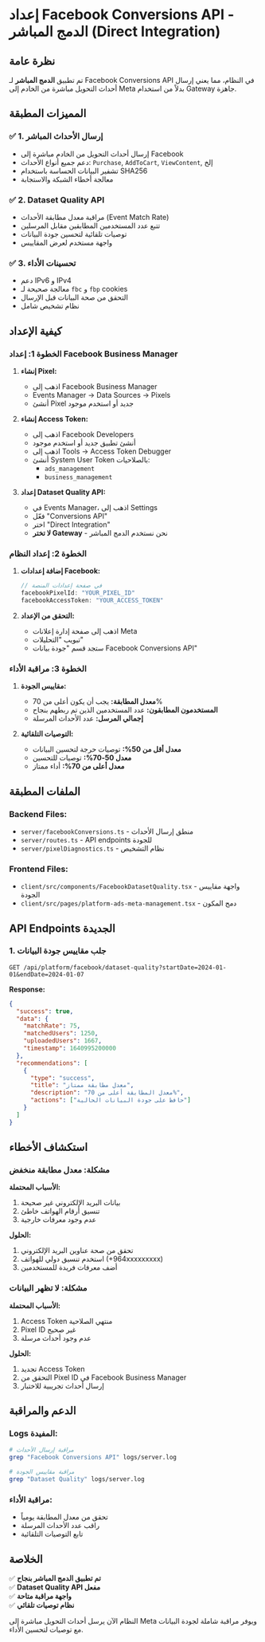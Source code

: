 # إعداد Facebook Conversions API - الدمج المباشر (Direct Integration)

## نظرة عامة

تم تطبيق **الدمج المباشر** لـ Facebook Conversions API في النظام، مما يعني إرسال أحداث التحويل مباشرة من الخادم إلى Meta بدلاً من استخدام Gateway جاهزة.

## المميزات المطبقة

### ✅ 1. إرسال الأحداث المباشر
- إرسال أحداث التحويل من الخادم مباشرة إلى Facebook
- دعم جميع أنواع الأحداث: `Purchase`, `AddToCart`, `ViewContent`, إلخ
- تشفير البيانات الحساسة باستخدام SHA256
- معالجة أخطاء الشبكة والاستجابة

### ✅ 2. Dataset Quality API
- مراقبة معدل مطابقة الأحداث (Event Match Rate)
- تتبع عدد المستخدمين المطابقين مقابل المرسلين
- توصيات تلقائية لتحسين جودة البيانات
- واجهة مستخدم لعرض المقاييس

### ✅ 3. تحسينات الأداء
- دعم IPv6 و IPv4
- معالجة صحيحة لـ `fbc` و `fbp` cookies
- التحقق من صحة البيانات قبل الإرسال
- نظام تشخيص شامل

## كيفية الإعداد

### الخطوة 1: إعداد Facebook Business Manager

1. **إنشاء Pixel:**
   - اذهب إلى Facebook Business Manager
   - Events Manager → Data Sources → Pixels
   - أنشئ Pixel جديد أو استخدم موجود

2. **إنشاء Access Token:**
   - اذهب إلى Facebook Developers
   - أنشئ تطبيق جديد أو استخدم موجود
   - اذهب إلى Tools → Access Token Debugger
   - أنشئ System User Token بالصلاحيات:
     - `ads_management`
     - `business_management`

3. **إعداد Dataset Quality API:**
   - في Events Manager، اذهب إلى Settings
   - فعّل "Conversions API"
   - اختر "Direct Integration"
   - **لا تختر Gateway** - نحن نستخدم الدمج المباشر

### الخطوة 2: إعداد النظام

1. **إضافة إعدادات Facebook:**
   ```javascript
   // في صفحة إعدادات المنصة
   facebookPixelId: "YOUR_PIXEL_ID"
   facebookAccessToken: "YOUR_ACCESS_TOKEN"
   ```

2. **التحقق من الإعداد:**
   - اذهب إلى صفحة إدارة إعلانات Meta
   - تبويب "التحليلات"
   - ستجد قسم "جودة بيانات Facebook Conversions API"

### الخطوة 3: مراقبة الأداء

1. **مقاييس الجودة:**
   - **معدل المطابقة:** يجب أن يكون أعلى من 70%
   - **المستخدمون المطابقون:** عدد المستخدمين الذين تم ربطهم بنجاح
   - **إجمالي المرسل:** عدد الأحداث المرسلة

2. **التوصيات التلقائية:**
   - **معدل أقل من 50%:** توصيات حرجة لتحسين البيانات
   - **معدل 50-70%:** توصيات للتحسين
   - **معدل أعلى من 70%:** أداء ممتاز

## الملفات المطبقة

### Backend Files:
- `server/facebookConversions.ts` - منطق إرسال الأحداث
- `server/routes.ts` - API endpoints للجودة
- `server/pixelDiagnostics.ts` - نظام التشخيص

### Frontend Files:
- `client/src/components/FacebookDatasetQuality.tsx` - واجهة مقاييس الجودة
- `client/src/pages/platform-ads-meta-management.tsx` - دمج المكون

## API Endpoints الجديدة

### 1. جلب مقاييس جودة البيانات
```
GET /api/platform/facebook/dataset-quality?startDate=2024-01-01&endDate=2024-01-07
```

**Response:**
```json
{
  "success": true,
  "data": {
    "matchRate": 75,
    "matchedUsers": 1250,
    "uploadedUsers": 1667,
    "timestamp": 1640995200000
  },
  "recommendations": [
    {
      "type": "success",
      "title": "معدل مطابقة ممتاز",
      "description": "معدل المطابقة أعلى من 70%",
      "actions": ["حافظ على جودة البيانات الحالية"]
    }
  ]
}
```

## استكشاف الأخطاء

### مشكلة: معدل مطابقة منخفض

**الأسباب المحتملة:**
1. بيانات البريد الإلكتروني غير صحيحة
2. تنسيق أرقام الهواتف خاطئ
3. عدم وجود معرفات خارجية

**الحلول:**
1. تحقق من صحة عناوين البريد الإلكتروني
2. استخدم تنسيق دولي للهواتف (+964xxxxxxxxx)
3. أضف معرفات فريدة للمستخدمين

### مشكلة: لا تظهر البيانات

**الأسباب المحتملة:**
1. Access Token منتهي الصلاحية
2. Pixel ID غير صحيح
3. عدم وجود أحداث مرسلة

**الحلول:**
1. تجديد Access Token
2. التحقق من Pixel ID في Facebook Business Manager
3. إرسال أحداث تجريبية للاختبار

## الدعم والمراقبة

### Logs المفيدة:
```bash
# مراقبة إرسال الأحداث
grep "Facebook Conversions API" logs/server.log

# مراقبة مقاييس الجودة
grep "Dataset Quality" logs/server.log
```

### مراقبة الأداء:
- تحقق من معدل المطابقة يومياً
- راقب عدد الأحداث المرسلة
- تابع التوصيات التلقائية

## الخلاصة

✅ **تم تطبيق الدمج المباشر بنجاح**  
✅ **Dataset Quality API مفعل**  
✅ **واجهة مراقبة متاحة**  
✅ **نظام توصيات تلقائي**  

النظام الآن يرسل أحداث التحويل مباشرة إلى Meta ويوفر مراقبة شاملة لجودة البيانات مع توصيات لتحسين الأداء.
